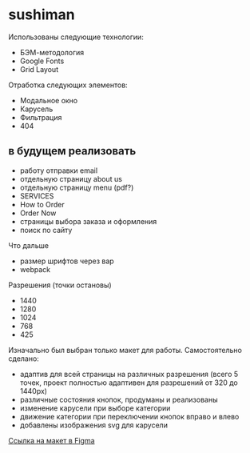 # sushiman

Использованы следующие технологии:

* БЭМ-методология
* Google Fonts
* Grid Layout

Отработка следующих элементов:

* Модальное окно
* Карусель
* Фильтрация
* 404

## в будущем реализовать
* работу отправки email
* отдельную страницу about us
* отдельную страницу menu (pdf?)
* SERVICES
* How to Order
* Order Now
* страницы выбора заказа и оформления
* поиск по сайту

Что дальше

- размер шрифтов через вар
- webpack

Разрешения (точки остановы)
- 1440
- 1280
- 1024
- 768
- 425

Изначально был выбран только макет для работы. Самостоятельно сделано:
- адаптив для всей страницы на различных разрешения (всего 5 точек, проект полностью адаптивен для разрешений от 320 до 1440px)
- различные состояния кнопок, продуманы и реализованы
- изменение карусели при выборе категории
- движение категории при переключении кнопок вправо и влево
- добавлены изображения svg для карусели


[Ссылка на макет в Figma](https://www.figma.com/file/LvgbR5dcQ0ZnAChDqaP6p8/Sushiman-FoodLandingPages?type=design&node-id=0-1&t=kGhMFrxDwt97gOaQ-0)